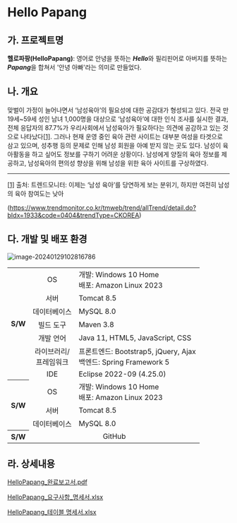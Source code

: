 # Hello Papang

## 가. 프로젝트명

**헬로파팡(HelloPapang)**: 영어로 안녕을 뜻하는 ***Hello***와 필리핀어로 아버지를 뜻하는 ***Papang***을 합쳐서 '안녕 아빠'라는 의미로 만들었다.

 

## 나. 개요

맞벌이 가정이 늘어나면서 ‘남성육아’의 필요성에 대한 공감대가 형성되고 있다. 전국 만 19세~59세 성인 남녀 1,000명을 대상으로 ‘남성육아’에 대한 인식 조사를 실시한 결과, 전체 응답자의 87.7%가 우리사회에서 남성육아가 필요하다는 의견에 공감하고 있는 것으로 나타났다[[1\]](#_ftn1). 그러나 현재 운영 중인 육아 관련 사이트는 대부분 여성을 타겟으로 삼고 있으며, 성추행 등의 문제로 인해 남성 회원을 아예 받지 않는 곳도 있다. 남성이 육아활동을 하고 싶어도 정보를 구하기 어려운 상황이다. 남성에게 양질의 육아 정보를 제공하고, 남성육아의 편의성 향상을 위해 남성을 위한 육아 사이트를 구상하였다.

------

[[1\]](#_ftnref1) 출처: 트렌드모니터: 이제는 ‘남성 육아’를 당연하게 보는 분위기, 하지만 여전히 남성의 육아 참여도는 낮아

(https://www.trendmonitor.co.kr/tmweb/trend/allTrend/detail.do?bIdx=1933&code=0404&trendType=CKOREA)



## 다. 개발 및 배포 환경

![image-20240129102816786](../../images/README/image-20240129102816786.png)





<table>    
    <tbody>
        <tr>
            <th rowspan="7" style="text-align:center">S/W</th>
            <td style="text-align:center">OS</td>            
            <td>
                개발: Windows 10 Home
                <br>
                배포: Amazon Linux 2023
            </td>            
        </tr>
        <tr>
            <td style="text-align:center">서버</td>            
            <td>Tomcat 8.5</td>        
        </tr>   
        <tr>
            <td style="text-align:center">데이터베이스</td>            
            <td>MySQL 8.0</td>        
        </tr>          
        <tr>
            <td style="text-align:center">빌드 도구</td>            
            <td>Maven 3.8</td>        
        </tr>  
         <tr>
            <td style="text-align:center">개발 언어</td>            
            <td>Java 11, HTML5, JavaScript, CSS</td>        
        </tr>   
        <tr>
            <td style="text-align:center">
                라이브러리/
                <br>
                프레임워크
            </td> 
           <td>
               프론트엔드: Bootstrap5, jQuery, Ajax
               <br>
			   백엔드: Spring Framework 5
            </td>        
        </tr>   
        <tr>
            <td style="text-align:center">IDE</td>            
            <td>Eclipse 2022-09 (4.25.0)</td>        
        </tr> 
        <tr>
            <th rowspan="3" style="text-align:center">S/W</th>
            <td style="text-align:center">OS</td>            
            <td>
                개발: Windows 10 Home
                <br>
                배포: Amazon Linux 2023
            </td>            
        </tr>
        <tr>
            <td style="text-align:center">서버</td>            
            <td>Tomcat 8.5</td>        
        </tr>   
        <tr>
            <td style="text-align:center">데이터베이스</td>            
            <td>MySQL 8.0</td>        
        </tr>  
       <tr>
            <th style="text-align:center">S/W</th>
            <td colspan="2" style="text-align:center">GitHub</td>                    
        </tr>        
    </tbody>
</table>     











## 라. 상세내용

<a href="./산출물/완료보고서/HelloPapang_완료보고서.pdf">HelloPapang_완료보고서.pdf</a>

<a href="./요구사항 명세서/완료보고서/HelloPapang_요구사항_명세서.xlsx">HelloPapang_요구사항_명세서.xlsx</a>

<a href="./테이블 명세서/완료보고서/HelloPapang_테이블 명세서.xlsx">HelloPapang_테이블 명세서.xlsx</a>
